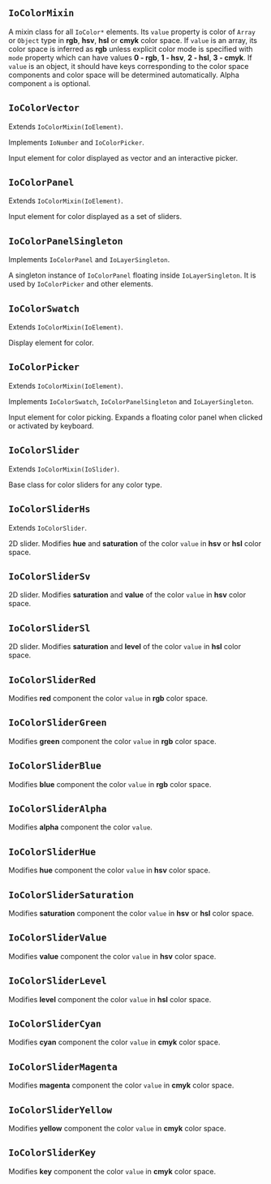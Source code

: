 ## `IoColorMixin`

A mixin class for all `IoColor*` elements. Its `value` property is color of `Array` or `Object` type in **rgb**, **hsv**, **hsl** or **cmyk** color space. If `value` is an array, its color space is inferred as **rgb** unless explicit color mode is specified with `mode` property which can have values **0 - rgb**, **1 - hsv**, **2 - hsl**, **3 - cmyk**. If `value` is an object, it should have keys corresponding to the color space components and color space will be determined automatically. Alpha component `a` is optional.

## `IoColorVector`

Extends `IoColorMixin(IoElement)`.

Implements `IoNumber` and `IoColorPicker`.

Input element for color displayed as vector and an interactive picker.

<io-element-demo element="io-color-vector"
properties='{"mode": 0, "value": "demo:rgba"}'
config='{"value": ["io-properties"], "mode": ["io-option-menu", {"options": [{"value": 0, "label": "0 - rgb"}, {"value": 1, "label": "1 - hsv"}, {"value": 2, "label": "2 - hsl"}, {"value": 3, "label": "3 - cmyk"}]}]}
'></io-element-demo>


## `IoColorPanel`

Extends `IoColorMixin(IoElement)`.

Input element for color displayed as a set of sliders.

<io-element-demo element="io-color-panel"
width= "192px"
height= "128px"
properties='{"mode": 0, "value": "demo:rgba", "horizontal": true}'
config='{"value": ["io-properties"], "mode": ["io-option-menu", {"options": [{"value": 0, "label": "0 - rgb"}, {"value": 1, "label": "1 - hsv"}, {"value": 2, "label": "2 - hsl"}, {"value": 3, "label": "3 - cmyk"}]}]}
'></io-element-demo>

## `IoColorPanelSingleton`

Implements `IoColorPanel` and `IoLayerSingleton`.

A singleton instance of `IoColorPanel` floating inside `IoLayerSingleton`. It is used by `IoColorPicker` and other elements.

## `IoColorSwatch`

Extends `IoColorMixin(IoElement)`.

Display element for color.

<io-element-demo element="io-color-swatch"
properties='{"value": "demo:rgba"}'
config='{"value": ["io-properties"]}
'></io-element-demo>

## `IoColorPicker`

Extends `IoColorMixin(IoElement)`.

Implements `IoColorSwatch`, `IoColorPanelSingleton` and `IoLayerSingleton`.

Input element for color picking. Expands a floating color panel when clicked or activated by keyboard.

<io-element-demo element="io-color-picker"
  properties='{"value": "demo:rgba"}'
  config='{"value": ["io-color-vector"]}
'></io-element-demo>

## `IoColorSlider`

Extends `IoColorMixin(IoSlider)`.

Base class for color sliders for any color type.

## `IoColorSliderHs`

Extends `IoColorSlider`.

2D slider. Modifies **hue** and **saturation** of the color `value` in **hsv** or **hsl** color space.

<io-element-demo element="io-color-slider-hs"
width="64px" height="64px"
properties='{"value": "demo:rgba", "horizontal": true}'
config='{"value": ["io-properties"]}
'></io-element-demo>

## `IoColorSliderSv`

2D slider. Modifies **saturation** and **value** of the color `value` in **hsv** color space.

<io-element-demo element="io-color-slider-sv"
  width="64px" height="64px"
  properties='{"value": "demo:rgba", "horizontal": true}'
  config='{"value": ["io-properties"]}
'></io-element-demo>

## `IoColorSliderSl`

2D slider. Modifies **saturation** and **level** of the color `value` in **hsl** color space.

<io-element-demo element="io-color-slider-sl"
  width="64px" height="64px"
  properties='{"value": "demo:rgba", "horizontal": true}'
  config='{"value": ["io-properties"]}
'></io-element-demo>

## `IoColorSliderRed`

Modifies **red** component the color `value` in **rgb** color space.

<io-element-demo element="io-color-slider-red"
  properties='{"value": "demo:rgba"}'
  config='{"value": ["io-properties"]}
'></io-element-demo>

## `IoColorSliderGreen`

Modifies **green** component the color `value` in **rgb** color space.

<io-element-demo element="io-color-slider-green"
  properties='{"value": "demo:rgba"}'
  config='{"value": ["io-properties"]}
'></io-element-demo>

## `IoColorSliderBlue`

Modifies **blue** component the color `value` in **rgb** color space.

<io-element-demo element="io-color-slider-blue"
  properties='{"value": "demo:rgba"}'
  config='{"value": ["io-properties"]}
'></io-element-demo>

## `IoColorSliderAlpha`

Modifies **alpha** component the color `value`.

<io-element-demo element="io-color-slider-alpha"
  properties='{"value": "demo:rgba"}'
  config='{"value": ["io-properties"]}
'></io-element-demo>

## `IoColorSliderHue`

Modifies **hue** component the color `value` in **hsv** color space.

<io-element-demo element="io-color-slider-hue"
  properties='{"value": "demo:rgba"}'
  config='{"value": ["io-properties"]}
'></io-element-demo>

## `IoColorSliderSaturation`

Modifies **saturation** component the color `value` in **hsv** or **hsl** color space.

<io-element-demo element="io-color-slider-saturation"
  properties='{"value": "demo:rgba"}'
  config='{"value": ["io-properties"]}
'></io-element-demo>

## `IoColorSliderValue`

Modifies **value** component the color `value` in **hsv** color space.

<io-element-demo element="io-color-slider-value"
  properties='{"value": "demo:rgba"}'
  config='{"value": ["io-properties"]}
'></io-element-demo>

## `IoColorSliderLevel`

Modifies **level** component the color `value` in **hsl** color space.

<io-element-demo element="io-color-slider-level"
  properties='{"value": "demo:rgba"}'
  config='{"value": ["io-properties"]}
'></io-element-demo>

## `IoColorSliderCyan`

Modifies **cyan** component the color `value` in **cmyk** color space.

<io-element-demo element="io-color-slider-cyan"
  properties='{"value": "demo:cmyk"}'
  config='{"value": ["io-properties"]}
'></io-element-demo>

## `IoColorSliderMagenta`

Modifies **magenta** component the color `value` in **cmyk** color space.

<io-element-demo element="io-color-slider-magenta"
  properties='{"value": "demo:cmyk"}'
  config='{"value": ["io-properties"]}
'></io-element-demo>

## `IoColorSliderYellow`

Modifies **yellow** component the color `value` in **cmyk** color space.

<io-element-demo element="io-color-slider-yellow"
  properties='{"value": "demo:cmyk"}'
  config='{"value": ["io-properties"]}
'></io-element-demo>

## `IoColorSliderKey`

Modifies **key** component the color `value` in **cmyk** color space.

<io-element-demo element="io-color-slider-key"
  properties='{"value": "demo:cmyk"}'
  config='{"value": ["io-properties"]}
'></io-element-demo>
